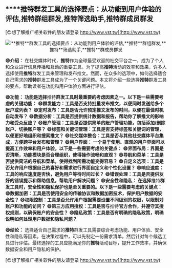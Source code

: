 ## ****推特**群发工具的选择要点：从功能到用户体验的评估,**推特**群组群发,**推特**筛选助手,**推特**群成员群发**

[😍想了解推广相关软件的朋友请登录 http://www.vst.tw](http://www.vst.tw)

 <center><img src="https://vst.tw/MP4/tuiguang/png/5.png" alt="**推特**群发工具的选择要点：从功能到用户体验的评估,**推特**群组群发,**推特**筛选助手,**推特**群成员群发"></center>

**😄介绍：**
在社交媒体时代，**推特**作为全球最受欢迎的社交平台之一，成为了个人和企业进行信息传播和互动的重要工具。为了提高**推特**活动的效率和效果，许多人选择使用**推特**群发工具来管理和发布推文。然而，在众多的选项中，如何选择适合自己需求的**推特**群发工具成为了一个关键问题。本文将介绍一些选择**推特**群发工具的要点，帮助读者在功能和用户体验方面进行评估。

**😄功能： 功能是选择**推特**群发工具时最重要的考虑因素之一。以下是一些需要考虑的关键功能：**
**😄群发能力：工具是否支持批量发布推文，以便同时发送给多个账户或列表？**
**😄定时发布：工具是否允许预定推文发布的时间，以便在最佳时机自动发布？**
**😄数据分析：工具是否提供统计数据和报告，帮助你了解推文的影响力和受众反应？**
**😄账户管理：工具是否提供简单的账户管理功能，包括添加/删除账户、切换账户等？**
**😄标签和关键词管理：工具是否支持标签和关键词的管理，以便更好地组织和搜索推文？**
**😄社交媒体整合：工具是否与其他社交媒体平台集成，方便跨平台发布和管理？**
**😄用户界面： 一个易于使用、直观的用户界面可以提高工作效率和用户体验。以下是一些需要考虑的关键点：**
**😄界面布局：界面是否清晰，功能模块是否合理组织，使得操作流畅和直观？**
**😄导航和菜单：工具是否提供简洁的导航和菜单，使得找到所需功能变得容易？**
**😄自定义选项：工具是否允许用户根据自己的喜好和需求进行界面自定义和个性化设置？**
**😄响应速度：工具的响应速度是否快，避免用户等待时间过长？**
**😄错误处理：工具是否提供友好的错误提示和帮助信息，帮助用户解决问题？**
**😄安全性和隐私： 在选择**推特**群发工具时，安全性和隐私保护也是至关重要的。以下是一些需要考虑的关键点：**
**😄数据加密：工具是否使用安全的传输协议和数据加密技术，保护用户数据的安全性？**
**😄权限控制：工具是否允许用户根据需要设置不同级别的权限，以限制对账户和功能的访问？**
**😄第三方应用授权：工具是否与**推特**官方合作，并遵守其授权规则，以确保账户的安全性？**
**😄隐私政策：工具是否有明确的隐私政策，明确说明如何处理用户数据和隐私问题？**

**😄结论：**
选择适合自己需求的**推特**群发工具需要综合考虑功能、用户体验、安全性和隐私等因素。在决策过程中，可以先制定一份需求清单，然后针对每个候选工具进行评估。最终选择的工具应能满足你的**推特**活动目标，提升工作效率，并确保数据安全和用户隐私的保护。

[😍想了解推广相关软件的朋友请登录 http://www.vst.tw](http://www.vst.tw)



